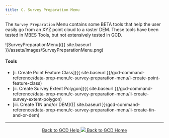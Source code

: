```yaml
---
title: C. Survey Preparation Menu
---
```


The `Survey Preparation` Menu contains some BETA tools that help the user easily go from an XYZ point cloud to a raster DEM. These tools have been tested in MBES Tools, but not extensively tested in GCD. 

![SurveyPreparationMenu]({{ site.baseurl }}/assets/images/SurveyPreparationMenu.png)

#### Tools

- [i. Create Point Feature Class]({{ site.baseurl }}/gcd-command-reference/data-prep-menu/c-survey-preparation-menu/i-create-point-feature-class)
- [ii. Create Survey Extent Polygon]({{ site.baseurl }}/gcd-command-reference/data-prep-menu/c-survey-preparation-menu/ii-create-survey-extent-polygon)
- [iii. Create TIN and/or DEM]({{ site.baseurl }}/gcd-command-reference/data-prep-menu/c-survey-preparation-menu/ii-create-tin-and-or-dem)

------
<div align="center">
	<a class="hollow button" href="{{ site.baseurl }}/Help"><i class="fa fa-chevron-circle-left"></i>  Back to GCD Help </a>  
	<a class="hollow button" href="{{ site.baseurl }}/"><img src="{{ site.baseurl}}/assets/images/icons/GCDAddIn.png">  Back to GCD Home </a>  
</div>